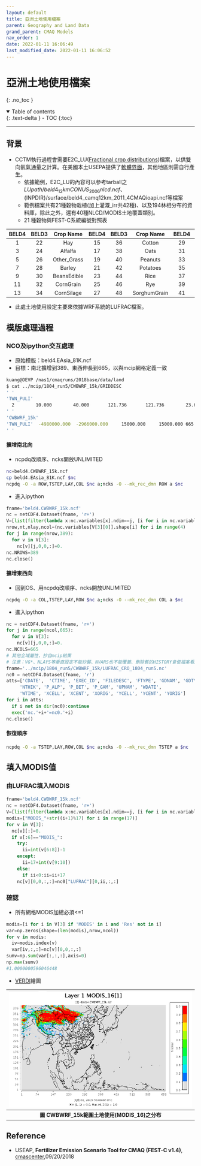 ```yaml
---
layout: default
title: 亞洲土地使用檔案
parent: Geography and Land Data
grand_parent: CMAQ Models
nav_order: 1
date: 2022-01-11 16:06:49
last_modified_date: 2022-01-11 16:06:52
---
```


# 亞洲土地使用檔案
{: .no_toc }

<details open markdown="block">
  <summary>
    Table of contents
  </summary>
  {: .text-delta }
- TOC
{:toc}
</details>

---

## 背景
- CCTM執行過程會需要E2C_LU([Fractional crop distributions](https://github.com/USEPA/CMAQ/blob/main/DOCS/Users_Guide/CMAQ_UG_ch04_model_inputs.md#e2c_lu))檔案，以供雙向氨氣通量之計算。在美國本土USEPA提供了[軟體界面](https://www.cmascenter.org/fest-c/)，其他地區則需自行產生。
  - 依據範例，E2C_LU的內容可以參考tarball之${LUpath}/beld4_12kmCONUS_2006nlcd.ncf、${INPDIR}/surface/beld4_camq12km_2011_4CMAQioapi.ncf等檔案
  - 範例檔案共有21種穀物栽植(加上灌溉_irr共42種)、以及194林相分布的資料庫，除此之外，還有40種NLCD/MODIS土地覆蓋類別。
  - 21 種穀物與FEST-C系統編號對照表

|BELD4|BELD3|Crop Name|BELD4|BELD3|Crop Name|BELD4|BELD3|Crop Name|
|:--:|:--:|:--:|:--:|:--:|:--:|:--:|:--:|:--:|
|1|22|Hay|15|36|Cotton|29|50|SorghumSilage| 
|3|24|Alfalfa|17|38|Oats|31|52|Soybeans|
|5|26|Other_Grass|19|40|Peanuts|33|54|Wheat_Spring|
|7|28|Barley|21|42|Potatoes|35|56|Wheat_Winter|
|9|30|BeansEdible|23|44|Rice|37|58|Other_Crop|
|11|32|CornGrain|25|46|Rye|39|60|Canola|
|13|34|CornSilage|27|48|SorghumGrain|41|62|Beans|

- 此處土地使用設定主要來依據WRF系統的LUFRAC檔案。

## 模版處理過程
### NCO及ipython交互處理
- 原始模版：beld4.EAsia_81K.ncf
- 目標：南北擴增到389、東西伸長到665，以與mcip網格定義一致

```bash
kuang@DEVP /nas1/cmaqruns/2018base/data/land
$ cat ../mcip/1804_run5/CWBWRF_15k/GRIDDESC
' '
'TWN_PULI'
  2        10.000        40.000       121.736       121.736        23.610
' '
'CWBWRF_15k'
'TWN_PULI'  -4980000.000  -2966000.000     15000.000     15000.000 665 389   1
' '
```
#### 擴增南北向
- ncpdq改順序、ncks開放UNLIMITED

```bash
nc=beld4.CWBWRF_15k.ncf
cp beld4.EAsia_81K.ncf $nc
ncpdq -O -a ROW,TSTEP,LAY,COL $nc a;ncks -O --mk_rec_dmn ROW a $nc
```
- 進入ipython

```python
fname='beld4.CWBWRF_15k.ncf'
nc = netCDF4.Dataset(fname, 'r+')
V=[list(filter(lambda x:nc.variables[x].ndim==j, [i for i in nc.variables])) for j in [1,2,3,4]]
nrow,nt,nlay,ncol=(nc.variables[V[3][0]].shape[i] for i in range(4)
for j in range(nrow,389):
  for v in V[3]:
    nc[v][j,0,0,:]=0.
nc.NROWS=389
nc.close()
```
#### 擴增東西向
- 回到OS、用ncpdq改順序、ncks開放UNLIMITED

```bash
ncpdq -O -a COL,TSTEP,LAY,ROW $nc a;ncks -O --mk_rec_dmn COL a $nc
```
- 進入ipython

```python
nc = netCDF4.Dataset(fname, 'r+')
for j in range(ncol,665):
  for v in V[3]:
    nc[v][j,0,0,:]=0.
nc.NCOLS=665
# 其他全域屬性，抄自mcip結果
# 注意：VG*、NLAYS等垂直設定不能抄襲、NVARS也不能覆蓋、刪除舊的HISTORY會使檔案看起來較為清爽
fname='../mcip/1804_run5/CWBWRF_15k/LUFRAC_CRO_1804_run5.nc'
nc0 = netCDF4.Dataset(fname, 'r')
atts=['CDATE',  'CTIME', 'EXEC_ID', 'FILEDESC', 'FTYPE', 'GDNAM', 'GDTYP', 'HISTORY', 'IOAPI_VERSION', 'NCO', 'NCOLS',  'NROWS',
     'NTHIK', 'P_ALP', 'P_BET', 'P_GAM', 'UPNAM', 'WDATE',
     'WTIME', 'XCELL', 'XCENT', 'XORIG', 'YCELL', 'YCENT', 'YORIG']
for i in atts:
  if i not in dir(nc0):continue
  exec('nc.'+i+'=nc0.'+i)
nc.close()
```

#### 恢復順序
```bash
ncpdq -O -a TSTEP,LAY,ROW,COL $nc a;ncks -O --mk_rec_dmn TSTEP a $nc
```

## 填入MODIS值
### 由LUFRAC填入MODIS
```python
fname='beld4.CWBWRF_15k.ncf'
nc = netCDF4.Dataset(fname, 'r+')
V=[list(filter(lambda x:nc.variables[x].ndim==j, [i for i in nc.variables])) for j in [1,2,3,4]]
modis=["MODIS_"+str((i+1)%17) for i in range(17)]
for v in V[3]:
  nc[v][:]=0.
  if v[:6]=="MODIS_":
    try:
      ii=int(v[6:8])-1
    except:
      ii=17+int(v[9:10])
    else:
      if ii<0:ii=ii+17
    nc[v][0,0,:,:]=nc0["LUFRAC"][0,ii,:,:]
```

### 確認
- 所有網格MODIS加總必須<=1

```python
modis=[i for i in V[3] if 'MODIS' in i and 'Res' not in i]
var=np.zeros(shape=(len(modis),nrow,ncol))
for v in modis:
  iv=modis.index(v)
  var[iv,:,:]=nc[v][0,0,:,:]
sumv=np.sum(var[:,:,:],axis=0)
np.max(sumv) 
#1.0000000596046448  
```
- [VERDI]()繪圖

| ![MODIS_16.PNG](https://github.com/sinotec2/Focus-on-Air-Quality/raw/main/assets/images/MODIS_16.PNG) |
|:--:|
| <b>圖 CWBWRF_15k範圍土地使用(MODIS_16)之分布</b>|

## Reference
- USEAP, **Fertilizer Emission Scenario Tool for CMAQ (FEST-C v1.4)**, [cmascenter](https://www.cmascenter.org/fest-c/),09/20/2018
